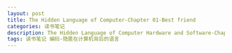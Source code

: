 ```yaml
---
layout: post
title: The Hidden Language of Computer-Chapter 01-Best friend
categories: 读书笔记
description: The Hidden Language of Computer Hardware and Software-Chapter 01-Best friend
tags: 读书笔记 编码-隐匿在计算机背后的语言
---
```





